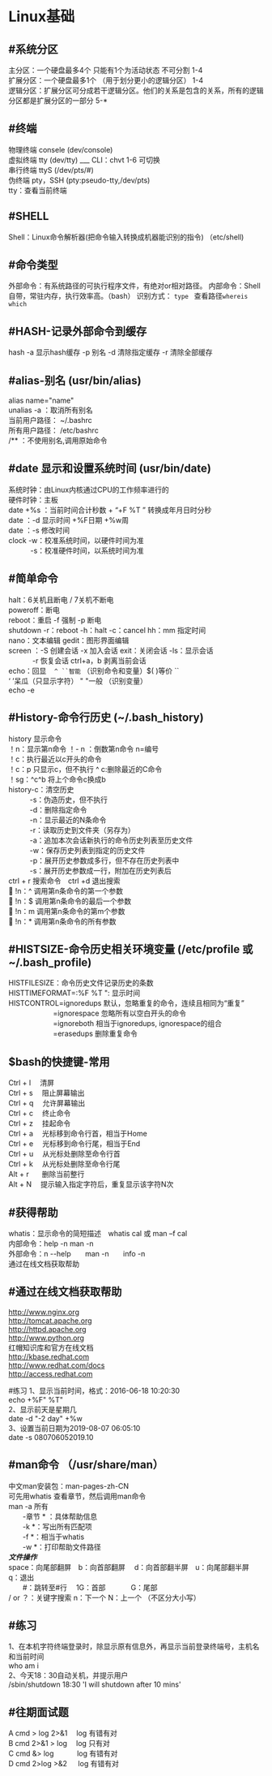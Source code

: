 Linux基础  
== 
#系统分区
--  
主分区：一个硬盘最多4个 只能有1个为活动状态 不可分割   1-4  
扩展分区：一个硬盘最多1个 （用于划分更小的逻辑分区）  1-4  
逻辑分区：扩展分区可分成若干逻辑分区。他们的关系是包含的关系，所有的逻辑分区都是扩展分区的一部分  5-*  

#终端  
--
物理终端 consele   (dev/console)  
虚拟终端 tty       (dev/tty)         ___  CLI：chvt 1-6 可切换   
串行终端 ttyS      (/dev/pts/#)  
  伪终端 pty，SSH  (pty:pseudo-tty,/dev/pts)  
tty：查看当前终端  

#SHELL
--
Shell：Linux命令解析器(把命令输入转换成机器能识别的指令)  （etc/shell)

#命令类型  
--
外部命令：有系统路径的可执行程序文件，有绝对or相对路径。 
内部命令：Shell自带，常驻内存，执行效率高。（bash）
识别方式： `type `  查看路径`whereis` `which`   

#HASH-记录外部命令到缓存  
--
hash -a 显示hash缓存
     -p 别名 
     -d 清除指定缓存
     -r 清除全部缓存  

#alias-别名  (usr/bin/alias)
--
alias name="name"  
unalias -a ：取消所有别名  
当前用户路径： ~/.bashrc  
所有用户路径： /etc/bashrc   
/** ：不使用别名,调用原始命令  

#date 显示和设置系统时间 (usr/bin/date)
--
系统时钟：由Linux内核通过CPU的工作频率进行的  
硬件时钟：主板  
date  +%s ：当前时间合计秒数   + “+F %T ” 转换成年月日时分秒   
date  ：-d  显示时间  +%F日期  +%w周  
date  ：-s  修改时间  
clock -w：校准系统时间，以硬件时间为准  
 &nbsp;&nbsp; &nbsp; &nbsp; &nbsp;&nbsp;&nbsp;&nbsp;-s：校准硬件时间，以系统时间为准  

#简单命令
--
halt：6关机且断电 / 7关机不断电  
poweroff：断电  
reboot：重启  -f 强制  -p 断电  
shutdown -r：reboot -h：halt -c：cancel   hh：mm 指定时间  
nano：文本编辑  gedit：图形界面编辑  
screen ：-S 创建会话 -x 加入会话 exit：关闭会话 -ls：显示会话  
&nbsp; &nbsp; &nbsp; &nbsp; &nbsp; &nbsp;&nbsp;-r 恢复会话 ctrl+a，b 剥离当前会话  
echo：回显 &nbsp;&nbsp;  `^ ``智能` （识别命令和变量）$( )等价 ``  
‘ ’呆瓜（只显示字符） " "一般 （识别变量）   
echo -e

#History-命令行历史 (~/.bash_history)  
--
history 显示命令  
！n：显示第n命令  ！- n ：倒数第n命令   n=编号  
！c：执行最近以c开头的命令  
！c：p 只显示c，但不执行
^ c:删除最近的C命令  
！sg：^c^b  将上个命令c换成b   
history-c：清空历史    
&emsp;&emsp;&emsp;-s：伪造历史，但不执行  
&emsp;&emsp;&emsp;-d：删除指定命令  
&emsp;&emsp;&emsp;-n：显示最近的N条命令  
&emsp;&emsp;&emsp;-r：读取历史到文件夹（另存为）  
&emsp;&emsp;&emsp;-a：追加本次会话新执行的命令历史列表至历史文件  
&emsp;&emsp;&emsp;-w：保存历史列表到指定的历史文件  
&emsp;&emsp;&emsp;-p：展开历史参数成多行，但不存在历史列表中  
&emsp;&emsp;&emsp;-s：展开历史参数成一行，附加在历史列表后  
ctrl + r 搜索命令&emsp;ctrl +d 退出搜索   
 !n：^ 调用第n条命令的第一个参数  
 !n：$ 调用第n条命令的最后一个参数  
 !n：m 调用第n条命令的第m个参数  
 !n：* 调用第n条命令的所有参数  

#HISTSIZE-命令历史相关环境变量  (/etc/profile 或 ~/.bash_profile)
--
HISTFILESIZE：命令历史文件记录历史的条数  
HISTTIMEFORMAT=:%F %T ": 显示时间  
HISTCONTROL=ignoredups 默认，忽略重复的命令，连续且相同为“重复”  
&emsp;&emsp;&emsp;&emsp;&emsp;&emsp; =ignorespace 忽略所有以空白开头的命令  
&emsp;&emsp;&emsp;&emsp;&emsp;&emsp; =ignoreboth 相当于ignoredups, ignorespace的组合  
&emsp;&emsp;&emsp;&emsp;&emsp;&emsp; =erasedups 删除重复命令  

$bash的快捷键-常用
--
Ctrl + l &emsp;清屏    
Ctrl + s &emsp;阻止屏幕输出  
Ctrl + q &emsp;允许屏幕输出  
Ctrl + c &emsp;终止命令  
Ctrl + z &emsp;挂起命令  
Ctrl + a &emsp;光标移到命令行首，相当于Home  
Ctrl + e &emsp;光标移到命令行尾，相当于End  
Ctrl + u &emsp;从光标处删除至命令行首  
Ctrl + k &emsp;从光标处删除至命令行尾  
Alt  + r &nbsp;&emsp; 删除当前整行  
Alt + N  &emsp;提示输入指定字符后，重复显示该字符N次  

#获得帮助
--  
whatis：显示命令的简短描述&emsp;whatis cal 或 man –f cal  
内部命令：help -n  man -n  
外部命令：n --help&emsp;&emsp;man -n&emsp;&emsp;info -n  
通过在线文档获取帮助  

#通过在线文档获取帮助  
--
http://www.nginx.org  
http://tomcat.apache.org  
http://httpd.apache.org  
http://www.python.org  
红帽知识库和官方在线文档  
http://kbase.redhat.com  
http://www.redhat.com/docs  
http://access.redhat.com  


#练习
1、显示当前时间，格式：2016-06-18 10:20:30  
echo +%F" %T"   
2、显示前天是星期几  
date -d "-2 day" +%w  
3、设置当前日期为2019-08-07 06:05:10  
date -s 080706052019.10

#man命令 （/usr/share/man）
--
中文man安装包：man-pages-zh-CN  
可先用whatis 查看章节，然后调用man命令   
man -a 所有  
&emsp;&emsp;-章节 * ：具体帮助信息  
&emsp;&emsp;-k *：写出所有匹配项  
&emsp;&emsp;-f *：相当于whatis  
&emsp;&emsp;-w *：打印帮助文件路径  
***文件操作***  
space：向尾部翻屏&emsp;b：向首部翻屏
&emsp;d：向首部翻半屏&emsp;u：向尾部翻半屏&emsp;q：退出  
&emsp;&emsp;#：跳转至#行
&emsp;1G：首部 &emsp;&emsp;&emsp; G：尾部  
/ or ？：关键字搜索  n：下一个 N：上一个 （不区分大小写）  

#练习  
--
1、在本机字符终端登录时，除显示原有信息外，再显示当前登录终端号，主机名和当前时间  
who am i   
2、今天18：30自动关机，并提示用户  
/sbin/shutdown 18:30   'I will shutdown after 10 mins'  

#往期面试题  
--
A cmd > log 2>&1&emsp; log 有错有对  
B cmd 2>&1 > log&emsp; log 只有对  
C cmd &> log&emsp;&emsp;&emsp; log 有错有对  
D cmd 2>log >&2 &emsp; log 有错有对  












     













